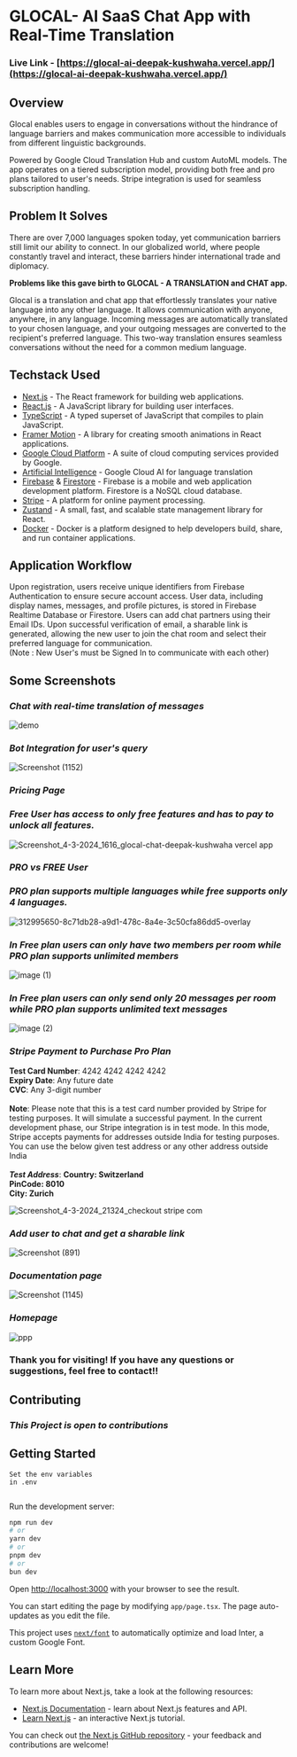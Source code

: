 # GLOCAL- AI SaaS Chat App with Real-Time Translation
### Live Link - [https://glocal-ai-deepak-kushwaha.vercel.app/](https://glocal-ai-deepak-kushwaha.vercel.app/)

## Overview
Glocal enables users to engage in conversations without the hindrance of language barriers and makes communication more accessible to individuals from different linguistic backgrounds.

Powered by Google Cloud Translation Hub and custom AutoML models. The app operates on a tiered subscription model, providing both free and pro plans tailored to user's needs. Stripe integration is used for seamless subscription handling.

## Problem It Solves

There are over 7,000 languages spoken today, yet communication barriers still limit our ability to connect. In our globalized world, where people constantly travel and interact, these barriers hinder international trade and diplomacy.

**Problems like this gave birth to GLOCAL - A TRANSLATION and CHAT app.**

Glocal is a translation and chat app that effortlessly translates your native language into any other language. It allows communication with anyone, anywhere, in any language. Incoming messages are automatically translated to your chosen language, and your outgoing messages are converted to the recipient's preferred language. This two-way translation ensures seamless conversations without the need for a common medium language.


## Techstack Used


- [Next.js](https://nextjs.org/) - The React framework for building web applications.
- [React.js](https://reactjs.org/) - A JavaScript library for building user interfaces.
- [TypeScript](https://www.typescriptlang.org/) - A typed superset of JavaScript that compiles to plain JavaScript.
- [Framer Motion](https://www.framer.com/motion/) - A library for creating smooth animations in React applications.
- [Google Cloud Platform](https://cloud.google.com/) - A suite of cloud computing services provided by Google.
- [Artificial Intelligence](https://cloud.google.com/translate) - Google Cloud AI for language translation
- [Firebase](https://firebase.google.com/) & [Firestore](https://firebase.google.com/docs/firestore) - Firebase is a mobile and web application development platform. Firestore is a NoSQL cloud database.
- [Stripe](https://stripe.com/) - A platform for online payment processing.
- [Zustand](https://zustand.surge.sh/) - A small, fast, and scalable state management library for React.
- [Docker](https://www.docker.com/) - Docker is a platform designed to help developers build, share, and run container applications.

## Application Workflow

Upon registration, users receive unique identifiers from Firebase Authentication to ensure secure account access. User data, including display names, messages, and profile pictures, is stored in Firebase Realtime Database or Firestore. Users can add chat partners using their Email IDs. Upon successful verification of email, a sharable link is generated, allowing the new user to join the chat room and select their preferred language for communication. <br/>
(Note : New User's must be Signed In to communicate with each other)

## Some Screenshots

### ***Chat with real-time translation of messages***
 ![demo](https://github.com/deepak814795/Glocal-Translation-Chat/assets/91387970/68463564-cb0b-441c-a8db-883251734fc4)

### ***Bot Integration for user's query***
![Screenshot (1152)](https://github.com/deepak814795/Glocal-Translation-Chat/assets/91387970/ebde8284-516b-4e63-a4ce-330fff52518c)

### ***Pricing Page***

### ***Free User has access to only free features and has to pay to unlock all features.***
![Screenshot_4-3-2024_1616_glocal-chat-deepak-kushwaha vercel app](https://github.com/deepak814795/Glocal-Translation-Chat/assets/91387970/c34b4fe0-de18-4d80-baea-21b1a7887aa1)


### ***PRO vs FREE User***

### ***PRO plan supports multiple languages while free supports only 4 languages.***

![312995650-8c71db28-a9d1-478c-8a4e-3c50cfa86dd5-overlay](https://github.com/deepak814795/Glocal-Nextra-Private/assets/91387970/a943bdb7-f058-40fc-ac45-2c8562d7bbe5)

### ***In Free plan users can only have two members per room while PRO plan supports unlimited members***
 ![image (1)](https://github.com/deepak814795/Glocal-Translation-Chat/assets/91387970/4f56b534-2118-4ca2-879a-935e215f191b)


 ### ***In Free plan users can only send only 20 messages per room while PRO plan supports unlimited text messages***

![image (2)](https://github.com/deepak814795/Glocal-Translation-Chat/assets/91387970/3e25ac81-60b8-46d1-8a50-49ff60dccbc2)



### ***Stripe Payment to Purchase Pro Plan***
 **Test Card Number**: 4242 4242 4242 4242 <br/>
 **Expiry Date**: Any future date <br/>
 **CVC**: Any 3-digit number <br/> <br/>
 **Note**: Please note that this is a test card number provided by Stripe for testing purposes. It will simulate a successful payment.
 In the current development phase, our Stripe integration is in test mode. In this mode, Stripe accepts payments for addresses outside India for testing purposes. You can use the below given test address or any 
 other address outside India <br/> <br/>
 ***Test Address***: 
 **Country: Switzerland   
 PinCode: 8010   
 City: Zurich**
 
 ![Screenshot_4-3-2024_21324_checkout stripe com](https://github.com/deepak814795/Glocal-Translation-Chat/assets/91387970/92bc53f5-d444-491f-88e8-e2a9d3592318)



### ***Add user to chat and get a sharable link***
 ![Screenshot (891)](https://github.com/deepak814795/saas-app-chat/assets/91387970/45716422-81c2-4a73-a873-f77e9962b910)
  
### ***Documentation page***
![Screenshot (1145)](https://github.com/deepak814795/Glocal-Translation-Chat/assets/91387970/4596bcb1-d655-4788-8dbe-18f242a905d9)

### ***Homepage***
![ppp](https://github.com/deepak814795/Glocal-Translation-Chat/assets/91387970/0ceca9a0-6cf7-4fdb-a4f0-cee07fefb943)


### Thank you for visiting! If you have any questions or suggestions, feel free to contact!!

## Contributing
### ***This Project is open to contributions***

## Getting Started


```
Set the env variables
in .env


```

Run the development server:

```bash
npm run dev
# or
yarn dev
# or
pnpm dev
# or
bun dev
```

Open [http://localhost:3000](http://localhost:3000) with your browser to see the result.

You can start editing the page by modifying `app/page.tsx`. The page auto-updates as you edit the file.

This project uses [`next/font`](https://nextjs.org/docs/basic-features/font-optimization) to automatically optimize and load Inter, a custom Google Font.
## Learn More

To learn more about Next.js, take a look at the following resources:

- [Next.js Documentation](https://nextjs.org/docs) - learn about Next.js features and API.
- [Learn Next.js](https://nextjs.org/learn) - an interactive Next.js tutorial.

You can check out [the Next.js GitHub repository](https://github.com/vercel/next.js/) - your feedback and contributions are welcome!



